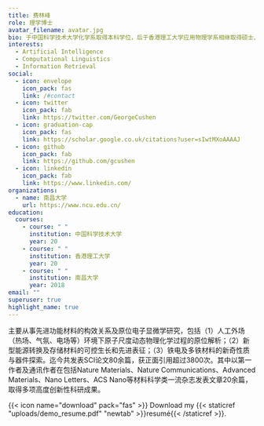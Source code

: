 ```yaml
---
title: 费林峰
role: 理学博士
avatar_filename: avatar.jpg
bio: 于中国科学技术大学化学系取得本科学位，后于香港理工大学应用物理学系相继取得硕士、博士学位。博士毕业后，在香港理工大学继续从事博士后研究。2018年加入南昌大学材料学院。
interests:
  - Artificial Intelligence
  - Computational Linguistics
  - Information Retrieval
social:
  - icon: envelope
    icon_pack: fas
    link: /#contact
  - icon: twitter
    icon_pack: fab
    link: https://twitter.com/GeorgeCushen
  - icon: graduation-cap
    icon_pack: fas
    link: https://scholar.google.co.uk/citations?user=sIwtMXoAAAAJ
  - icon: github
    icon_pack: fab
    link: https://github.com/gcushen
  - icon: linkedin
    icon_pack: fab
    link: https://www.linkedin.com/
organizations:
  - name: 南昌大学
    url: https://www.ncu.edu.cn/
education:
  courses:
    - course: " "
      institution: 中国科学技术大学
      year: 20
    - course: " "
      institution: 香港理工大学
      year: 20
    - course: " "
      institution: 南昌大学
      year: 2018
email: ""
superuser: true
highlight_name: true
---
```

<!--StartFragment-->

主要从事先进功能材料的构效关系及原位电子显微学研究，包括（1）人工外场（热场、气氛、电场等）环境下原子尺度动态物理化学过程的原位解析；（2）新型能源转换及存储材料的可控生长和先进表征；（3）铁电及多铁材料的新奇性质与器件探索。迄今共发表SCI论文80余篇，获正面引用超过3800次。其中以第一作者及通讯作者在包括Nature Materials、Nature Communications、Advanced Materials、Nano Letters、ACS Nano等材料科学类一流杂志发表文章20余篇，取得多项高度创新性科研成果。

<!--EndFragment-->

{{< icon name="download" pack="fas" >}} Download my {{< staticref "uploads/demo_resume.pdf" "newtab" >}}resumé{{< /staticref >}}.